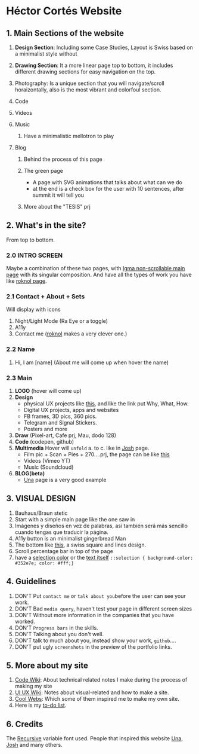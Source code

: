# Héctor Cortés Website

## 1. Main Sections of the website

1. **Design Section**: Including some Case Studies, Layout is Swiss based on a minimalist style without

1. **Drawing Section**: It a more linear page top to bottom, it includes different drawing sections for easy navigation on the top.
1. Photography: Is a unique section that you will navigate/scroll horaizontally, also is the most vibrant and colorfoul section.

1. Code

1. Videos

1. Music
   1. Have a minimalistic mellotron to play

1. Blog
   1. Behind the process of this page
   1. The green page
      - A page with SVG animations that talks about what can we do
      - at the end is a check box for the user with 10 sentences, after summit it will tell you

   1. More about the "TESIS" prj

## 2. What's in the site?

From top to bottom.

### 2.0 INTRO SCREEN

Maybe a combination of these two pages, with [Igma non-scrollable main page](https://igma.im) with its singular composition.
And have all the types of work you have like [roknol page](http://roknrol-2018.webflow.io).

### 2.1 Contact + About + Sets

Will display with icons

1. Night/Light Mode (Ra Eye or a toggle)
2. A11y
3. Contact me ([roknol](http://roknrol-2018.webflow.io/contact) makes a very clever one.)

### 2.2 Name

1. Hi, I am [name] (About me will come up when hover the name)

### 2.3 Main

1. **LOGO** (hover will come up)
2. **Design**
   - physical UX projects like [this](http://pennybanks.com/muse), and like the link put Why, What, How.
   - Digital UX projects, apps and websites
   - FB frames, 3D pics, 360 pics.
   - Telegram and Signal Stickers.
   - Posters and more
3. **Draw** (Pixel-art, Cafe prj, Mau, dodo 128)
4. **Code** (codepen, github)
5. **Multimedia**
   Hover will `unfold` a. to c. like in [Josh](https://www.joshwcomeau.com) page.
   - Film pic + Scan + Pies + 270....prj, the page can be like [this](https://prisma-portfolio.webflow.io)
   - Videos (Vimeo YT)
   - Music (Soundcloud)
6. **BLOG(beta)**
   - [Una](https://una.im) page is a very good example

## 3. VISUAL DESIGN

1. Bauhaus/Braun stetic
3. Start with a simple main page like the one saw in
4. Imágenes y diseños en vez de palabras, así también será más sencillo cuando tengas que traducir la página.
5. A11y button is an minimalist gingerbread Man
6. The bottom like [this](https://royaldanishacademy.com/programme/graphic-communication-design), a swiss square and lines design.
7. Scroll percentage bar in top of the page
8. have a [selection color](https://www.vox.com) or the [text itself](https://www.davidebaratta.com/info)
   `::selection { background-color: #352e7e; color: #fff;}`

## 4. Guidelines

1. DON'T Put `contact me` or `talk about you`before the user can see your work.
1. DON'T Bad `media query`, haven't test your page in different screen sizes
1. DON'T Without more information in the companies that you have worked.
1. DON'T `Progress bars` in the skills.
1. DON'T Talking about you don't well.
1. DON'T talk to much about you, instead show your work, `github`....
1. DON'T put ugly `screenshots` in the preview of the portfolio links.

## 5. More about my site

1. [Code Wiki](https://github.com/Zumo-de-Kiwi/Zam-Zink/blob/main/MD/code-wiki.md): About technical related notes I make during the process of making my site
2. [UI UX Wiki](https://github.com/Zumo-de-Kiwi/Zam-Zink/blob/main/MD/ui-ux-wiki.md): Notes about visual-related and how to make a site.
3. [Cool Webs](https://github.com/Zumo-de-Kiwi/Zam-Zink/blob/main/MD/cool-webs.md): Which some of them inspired me to make my own site.
4. Here is my [to-do list](https://github.com/Zumo-de-Kiwi/Zam-Zink/blob/main/MD/todo-list.md).

## 6. Credits

The [Recursive](https://www.recursive.design) variable font used.
People that inspired this website [Una](https://una.im), [Josh](https://www.joshwcomeau.com) and many others.
